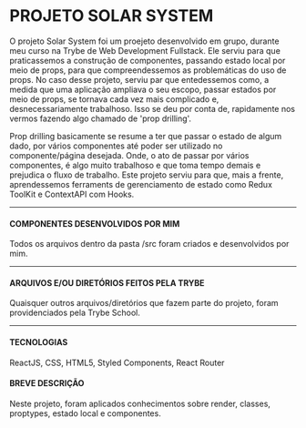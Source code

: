 # PROJETO SOLAR SYSTEM

O projeto Solar System foi um proejeto desenvolvido em grupo, durante meu curso na Trybe de Web Development Fullstack. Ele serviu para que praticassemos a construção de componentes, passando estado local por meio de props, para que compreendessemos as problemáticas do uso de props. No caso desse projeto, serviu par que entedessemos como, a medida que uma aplicação ampliava o seu escopo, passar estados por meio de props, se tornava cada vez mais complicado e, desnecessariamente trabalhoso. Isso se deu por conta de, rapidamente nos vermos fazendo algo chamado de 'prop drilling'.

Prop drilling basicamente se resume a ter que passar o estado de algum dado, por vários componentes até poder ser utilizado no componente/página desejada. Onde, o ato de passar por vários componentes, é algo muito trabalhoso e que toma tempo demais e prejudica o fluxo de trabalho. Este projeto serviu para que, mais a frente, aprendessemos ferraments de gerenciamento de estado como Redux ToolKit e ContextAPI com Hooks.

---

#### COMPONENTES DESENVOLVIDOS POR MIM

Todos os arquivos dentro da pasta /src foram criados e desenvolvidos por mim.

---

#### ARQUIVOS E/OU DIRETÓRIOS FEITOS PELA TRYBE

Quaisquer outros arquivos/diretórios que fazem parte do projeto, foram providenciados pela Trybe School.

---

#### TECNOLOGIAS

ReactJS, CSS, HTML5, Styled Components, React Router

#### BREVE DESCRIÇÃO

Neste projeto, foram aplicados conhecimentos sobre render, classes, proptypes, estado local e componentes.
